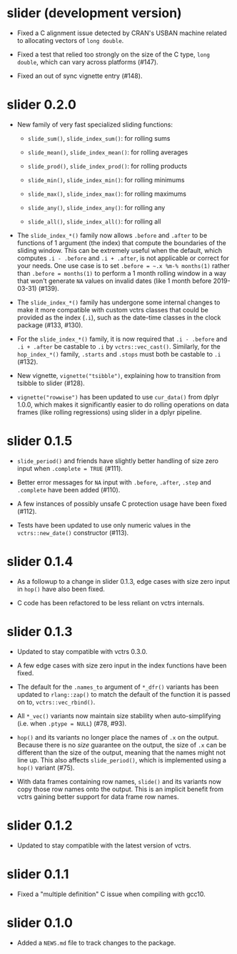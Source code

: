# slider (development version)

* Fixed a C alignment issue detected by CRAN's USBAN machine related to
  allocating vectors of `long double`.

* Fixed a test that relied too strongly on the size of the C type,
  `long double`, which can vary across platforms (#147).

* Fixed an out of sync vignette entry (#148).

# slider 0.2.0

* New family of very fast specialized sliding functions:

  - `slide_sum()`, `slide_index_sum()`: for rolling sums
  
  - `slide_mean()`, `slide_index_mean()`: for rolling averages
  
  - `slide_prod()`, `slide_index_prod()`: for rolling products
  
  - `slide_min()`, `slide_index_min()`: for rolling minimums
  
  - `slide_max()`, `slide_index_max()`: for rolling maximums
  
  - `slide_any()`, `slide_index_any()`: for rolling any
  
  - `slide_all()`, `slide_index_all()`: for rolling all

* The `slide_index_*()` family now allows `.before` and `.after` to be
  functions of 1 argument (the index) that compute the boundaries of the
  sliding window. This can be extremely useful when the default, which computes
  `.i - .before` and `.i + .after`, is not applicable or correct for your needs.
  One use case is to set `.before = ~.x %m-% months(1)` rather than
  `.before = months(1)` to perform a 1 month rolling window in a way that won't
  generate `NA` values on invalid dates (like 1 month before 2019-03-31) (#139).

* The `slide_index_*()` family has undergone some internal changes to make it
  more compatible with custom vctrs classes that could be provided as the
  index (`.i`), such as the date-time classes in the clock package (#133, #130).
  
* For the `slide_index_*()` family, it is now required that `.i - .before` and
  `.i + .after` be castable to `.i` by `vctrs::vec_cast()`. Similarly, for
  the `hop_index_*()` family, `.starts` and `.stops` must both be castable to
  `.i` (#132).

* New vignette, `vignette("tsibble")`, explaining how to transition from tsibble
  to slider (#128).

* `vignette("rowwise")` has been updated to use `cur_data()` from dplyr 1.0.0,
  which makes it significantly easier to do rolling operations on data frames
  (like rolling regressions) using slider in a dplyr pipeline.

# slider 0.1.5

* `slide_period()` and friends have slightly better handling of size zero
  input when `.complete = TRUE` (#111).

* Better error messages for `NA` input with `.before`, `.after`, `.step` and
  `.complete` have been added (#110).

* A few instances of possibly unsafe C protection usage have been fixed (#112).

* Tests have been updated to use only numeric values in the `vctrs::new_date()`
  constructor (#113).

# slider 0.1.4

* As a followup to a change in slider 0.1.3, edge cases with size zero input
  in `hop()` have also been fixed.
  
* C code has been refactored to be less reliant on vctrs internals.

# slider 0.1.3

* Updated to stay compatible with vctrs 0.3.0.

* A few edge cases with size zero input in the index functions have been fixed.

* The default for the `.names_to` argument of `*_dfr()` variants has been
  updated to `rlang::zap()` to match the default of the function it is passed
  on to, `vctrs::vec_rbind()`.

* All `*_vec()` variants now maintain size stability when auto-simplifying
  (i.e. when `.ptype = NULL`) (#78, #93).

* `hop()` and its variants no longer place the names of `.x` on the output.
  Because there is no _size_ guarantee on the output, the size of `.x` can
  be different than the size of the output, meaning that the names might not
  line up. This also affects `slide_period()`, which is implemented using
  a `hop()` variant (#75).

* With data frames containing row names, `slide()` and its variants now copy
  those row names onto the output. This is an implicit benefit from vctrs
  gaining better support for data frame row names.

# slider 0.1.2

* Updated to stay compatible with the latest version of vctrs.

# slider 0.1.1

* Fixed a "multiple definition" C issue when compiling with gcc10.

# slider 0.1.0

* Added a `NEWS.md` file to track changes to the package.
